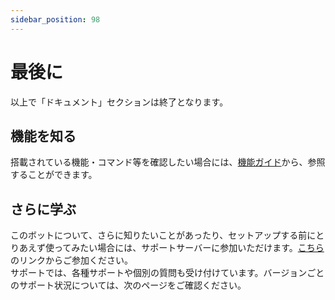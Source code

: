 ```yaml
---
sidebar_position: 98
---
```

# 最後に
以上で「ドキュメント」セクションは終了となります。  

## 機能を知る
  搭載されている機能・コマンド等を確認したい場合には、[機能ガイド](../guide/overview.md)から、参照することができます。

## さらに学ぶ
  このボットについて、さらに知りたいことがあったり、セットアップする前にとりあえず使ってみたい場合には、サポートサーバーに参加いただけます。[こちら](https://myon.page.link/8QZw)のリンクからご参加ください。  
  サポートでは、各種サポートや個別の質問も受け付けています。バージョンごとのサポート状況については、次のページをご確認ください。
